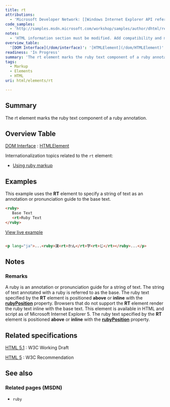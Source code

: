 ```yaml
---
title: rt
attributions:
  - 'Microsoft Developer Network: [[Windows Internet Explorer API reference](http://msdn.microsoft.com/en-us/library/ie/hh828809%28v=vs.85%29.aspx) Article]'
code_samples:
  - 'http://samples.msdn.microsoft.com/workshop/samples/author/dhtml/refs/rt.htm'
notes:
  - 'HTML information section must be modified. Add compatibility and more example.'
overview_table:
  '[DOM Interface](/dom/interface)': '[HTMLElement](/dom/HTMLElement)'
readiness: 'In Progress'
summary: 'The rt element marks the ruby text component of a ruby annotation.'
tags:
  - Markup
  - Elements
  - HTML
uri: html/elements/rt

---
```

## Summary

The rt element marks the ruby text component of a ruby annotation.

## Overview Table

[DOM Interface](/dom/interface)
:   [HTMLElement](/dom/HTMLElement)

Internationalization topics related to the `rt` element:

-   [Using ruby markup](http://localhost/International/techniques/authoring-html#ruby)

## Examples

This example uses the **RT** element to specify a string of text as an annotation or pronunciation guide to the base text.

``` html
<ruby>
   Base Text
   <rt>Ruby Text
</ruby>
```

[View live example](http://samples.msdn.microsoft.com/workshop/samples/author/dhtml/refs/rt.htm)

``` html

<p lang="ja">...<ruby>漢<rt>かん</rt>字<rt>じ</rt></ruby>...</p>

```

## Notes

### Remarks

A ruby is an annotation or pronunciation guide for a string of text. The string of text annotated with a ruby is referred to as the base. The ruby text specified by the **RT** element is positioned **above** or **inline** with the [**rubyPosition**](/css/properties/ruby-position) property. Browsers that do not support the **RT** element render the ruby text inline with the base text. This element is available in HTML and script as of Microsoft Internet Explorer 5. The ruby text specified by the **RT** element is positioned **above** or **inline** with the [**rubyPosition**](/css/properties/ruby-position) property.

## Related specifications

[HTML 5.1](http://www.w3.org/TR/html51/text-level-semantics.html#the-rt-element)
:   W3C Working Draft

[HTML 5](http://www.w3.org/TR/html5/text-level-semantics.html#the-rt-element)
:   W3C Recommendation

## See also

### Related pages (MSDN)

-   `ruby`

